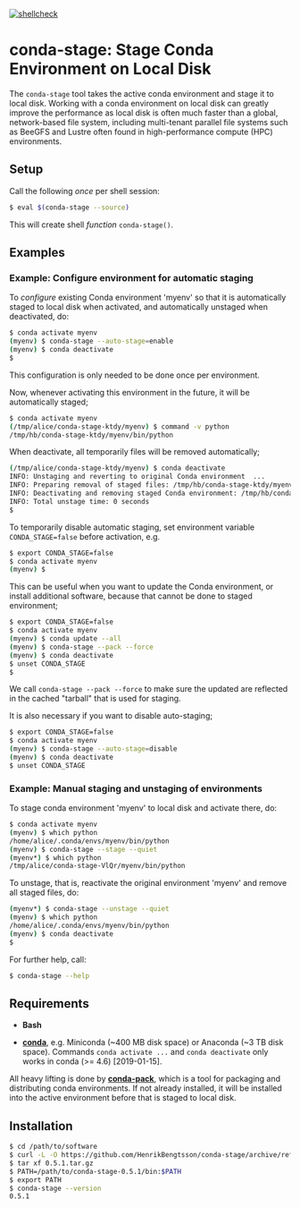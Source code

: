 [![shellcheck](https://github.com/HenrikBengtsson/conda-stage/actions/workflows/shellcheck.yml/badge.svg)](https://github.com/HenrikBengtsson/conda-stage/actions/workflows/shellcheck.yml)


# conda-stage: Stage Conda Environment on Local Disk

The `conda-stage` tool takes the active conda environment and stage it to local disk. Working with a conda environment on local disk can greatly improve the performance as local disk is often much faster than a global, network-based file system, including multi-tenant parallel file systems such as BeeGFS and Lustre often found in high-performance compute (HPC) environments.


## Setup

Call the following _once_ per shell session:

```sh
$ eval $(conda-stage --source)
```

This will create shell _function_ `conda-stage()`.


## Examples

### Example: Configure environment for automatic staging

To _configure_ existing Conda environment 'myenv' so that it is automatically staged to local disk when activated, and automatically unstaged when deactivated, do:

```sh
$ conda activate myenv
(myenv) $ conda-stage --auto-stage=enable
(myenv) $ conda deactivate
$ 
```

This configuration is only needed to be done once per environment.

Now, whenever activating this environment in the future, it will be automatically staged;

```sh
$ conda activate myenv
(/tmp/alice/conda-stage-ktdy/myenv) $ command -v python
/tmp/hb/conda-stage-ktdy/myenv/bin/python
```

When deactivate, all temporarily files will be removed automatically;

```sh
(/tmp/alice/conda-stage-ktdy/myenv) $ conda deactivate
INFO: Unstaging and reverting to original Conda environment  ...
INFO: Preparing removal of staged files: /tmp/hb/conda-stage-ktdy/myenv
INFO: Deactivating and removing staged Conda environment: /tmp/hb/conda-stage-ktdy/myenv
INFO: Total unstage time: 0 seconds
$ 
```

To temporarily disable automatic staging, set environment variable `CONDA_STAGE=false` before activation, e.g.

```sh
$ export CONDA_STAGE=false
$ conda activate myenv
(myenv) $ 
```

This can be useful when you want to update the Conda environment, or install additional software, because that cannot be done to staged environment;

```sh
$ export CONDA_STAGE=false
$ conda activate myenv
(myenv) $ conda update --all
(myenv) $ conda-stage --pack --force
(myenv) $ conda deactivate
$ unset CONDA_STAGE
$
```

We call `conda-stage --pack --force` to make sure the updated are reflected in the cached "tarball" that is used for staging.

It is also necessary if you want to disable auto-staging;

```sh
$ export CONDA_STAGE=false
$ conda activate myenv
(myenv) $ conda-stage --auto-stage=disable
(myenv) $ conda deactivate
$ unset CONDA_STAGE
```


### Example: Manual staging and unstaging of environments

To stage conda environment 'myenv' to local disk and activate there, do:

```sh
$ conda activate myenv
(myenv) $ which python
/home/alice/.conda/envs/myenv/bin/python
(myenv) $ conda-stage --stage --quiet
(myenv*) $ which python
/tmp/alice/conda-stage-VlQr/myenv/bin/python
```

To unstage, that is, reactivate the original environment 'myenv' and remove all staged files, do:

```sh
(myenv*) $ conda-stage --unstage --quiet
(myenv) $ which python
/home/alice/.conda/envs/myenv/bin/python
(myenv) $ conda deactivate
$ 
```

For further help, call:

```sh
$ conda-stage --help
```


## Requirements

* **Bash**

* [**conda**](https://docs.conda.io/projects/conda/en/latest/user-guide/install/linux.html), e.g. Miniconda (~400 MB disk space) or Anaconda (~3 TB disk space). Commands `conda activate ...` and `conda deactivate` only works in conda (>= 4.6) [2019-01-15].

All heavy lifting is done by [**conda-pack**](https://conda.github.io/conda-pack/), which is a tool for packaging and distributing conda environments.  If not already installed, it will be installed into the active environment before that is staged to local disk.


## Installation

```sh
$ cd /path/to/software
$ curl -L -O https://github.com/HenrikBengtsson/conda-stage/archive/refs/tags/0.5.1.tar.gz
$ tar xf 0.5.1.tar.gz
$ PATH=/path/to/conda-stage-0.5.1/bin:$PATH
$ export PATH
$ conda-stage --version
0.5.1
```
